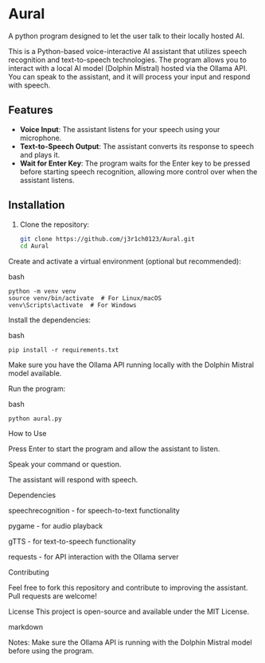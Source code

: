 # Aural
A python program designed to let the user talk to their locally hosted AI.

This is a Python-based voice-interactive AI assistant that utilizes speech recognition and text-to-speech technologies. The program allows you to interact with a local AI model (Dolphin Mistral) hosted via the Ollama API. You can speak to the assistant, and it will process your input and respond with speech.

## Features
- **Voice Input**: The assistant listens for your speech using your microphone.
- **Text-to-Speech Output**: The assistant converts its response to speech and plays it.
- **Wait for Enter Key**: The program waits for the Enter key to be pressed before starting speech recognition, allowing more control over when the assistant listens.

## Installation

1. Clone the repository:

   ```bash
   git clone https://github.com/j3r1ch0123/Aural.git
   cd Aural
Create and activate a virtual environment (optional but recommended):

bash
```
python -m venv venv
source venv/bin/activate  # For Linux/macOS
venv\Scripts\activate  # For Windows
```
Install the dependencies:

bash
```
pip install -r requirements.txt
```

Make sure you have the Ollama API running locally with the Dolphin Mistral model available.

Run the program:

bash
```
python aural.py
```
How to Use

Press Enter to start the program and allow the assistant to listen.

Speak your command or question.

The assistant will respond with speech.

Dependencies

speechrecognition - for speech-to-text functionality

pygame - for audio playback

gTTS - for text-to-speech functionality

requests - for API interaction with the Ollama server

Contributing

Feel free to fork this repository and contribute to improving the assistant. Pull requests are welcome!

License
This project is open-source and available under the MIT License.

markdown

Notes:
Make sure the Ollama API is running with the Dolphin Mistral model before using the program.
